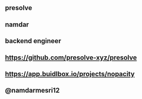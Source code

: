 ## presolve

## namdar

## backend engineer

## https://github.com/presolve-xyz/presolve

## https://app.buidlbox.io/projects/nopacity

## @namdarmesri12
